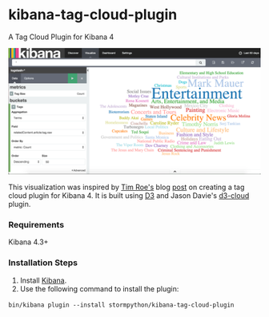 # kibana-tag-cloud-plugin
A Tag Cloud Plugin for Kibana 4

![Kibana Tag Cloud](tagcloud.png)

This visualization was inspired by [Tim Roe's](https://www.timroes.de/) blog [post](https://www.timroes.de/2015/12/06/writing-kibana-4-plugins-visualizations-using-data/) on creating a tag cloud plugin for Kibana 4. It is built using [D3](d3js.org) and Jason Davie's [d3-cloud](https://github.com/jasondavies/d3-cloud) plugin.

### Requirements
Kibana 4.3+

### Installation Steps

1. Install [Kibana](https://www.elastic.co/downloads/kibana).
2. Use the following command to install the plugin:

  ```bin/kibana plugin --install stormpython/kibana-tag-cloud-plugin```
